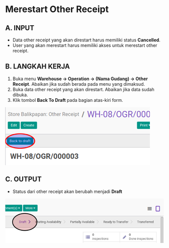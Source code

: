 # Merestart Other Receipt

## A. INPUT

* Data other receipt yang akan direstart harus memiliki status **Cancelled**.
* User yang akan merestart harus memiliki akses untuk merestart other receipt.

## B. LANGKAH KERJA

1. Buka menu **Warehouse -> Operation -> (Nama Gudang) -> Other Receipt**. Abaikan jika sudah berada
pada menu yang dimaksud.
2. Buka data other receipt yang akan direstart. Abaikan jika data sudah dibuka.
3. Klik tombol **Back To Draft** pada bagian atas-kiri form.

![](../../img/other-receipt/tombol-restart.png)

## C. OUTPUT

* Status dari other receipt akan berubah menjadi **Draft**

![](../../img/other-receipt/status-draft.png)
